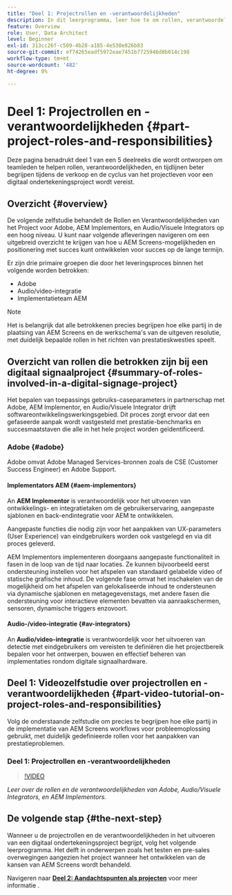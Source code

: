 ```yaml
---
title: "Deel 1: Projectrollen en -verantwoordelijkheden"
description: In dit leerprogramma, leer hoe te om rollen, verantwoordelijkheden, en tijdlijnen beter te begrijpen die tijdens de verkoop en de cycli van het projectleven voor een digitaal ondertekeningsproject worden vereist.
feature: Overview
role: User, Data Architect
level: Beginner
exl-id: 313cc26f-c509-4b28-a185-4e530e826b83
source-git-commit: ef74265eadf5972eae7451b7725946d8b014c198
workflow-type: tm+mt
source-wordcount: '482'
ht-degree: 0%

---
```


# Deel 1: Projectrollen en -verantwoordelijkheden {#part-project-roles-and-responsibilities}

Deze pagina benadrukt deel 1 van een 5 deelreeks die wordt ontworpen om teamleden te helpen rollen, verantwoordelijkheden, en tijdlijnen beter begrijpen tijdens de verkoop en de cyclus van het projectleven voor een digitaal ondertekeningsproject wordt vereist.

## Overzicht {#overview}

De volgende zelfstudie behandelt de Rollen en Verantwoordelijkheden van het Project voor Adobe, AEM Implementors, en Audio/Visuele Integrators op een hoog niveau. U kunt naar volgende afleveringen navigeren om een uitgebreid overzicht te krijgen van hoe u AEM Screens-mogelijkheden en positionering met succes kunt ontwikkelen voor succes op de lange termijn.

Er zijn drie primaire groepen die door het leveringsproces binnen het volgende worden betrokken:

* Adobe
* Audio/video-integratie
* Implementatieteam AEM

>[!NOTE]
>
>Het is belangrijk dat alle betrokkenen precies begrijpen hoe elke partij in de plaatsing van AEM Screens en de werkschema&#39;s van de uitgeven resolutie, met duidelijk bepaalde rollen in het richten van prestatieskwesties speelt.

## Overzicht van rollen die betrokken zijn bij een digitaal signaalproject {#summary-of-roles-involved-in-a-digital-signage-project}

Het bepalen van toepassings gebruiks-caseparameters in partnerschap met Adobe, AEM Implementor, en Audio/Visuele Integrator drijft softwareontwikkelingswerkingsgebied. Dit proces zorgt ervoor dat een gefaseerde aanpak wordt vastgesteld met prestatie-benchmarks en succesmaatstaven die alle in het hele project worden geïdentificeerd.

### Adobe {#adobe}

Adobe omvat Adobe Managed Services-bronnen zoals de CSE (Customer Success Engineer) en Adobe Support.

#### Implementators AEM {#aem-implementors}

An **AEM Implementor** is verantwoordelijk voor het uitvoeren van ontwikkelings- en integratietaken om de gebruikerservaring, aangepaste sjablonen en back-endintegratie voor AEM te ontwikkelen.

Aangepaste functies die nodig zijn voor het aanpakken van UX-parameters (User Experience) van eindgebruikers worden ook vastgelegd en via dit proces geleverd.

AEM Implementors implementeren doorgaans aangepaste functionaliteit in fasen in de loop van de tijd naar locaties. Ze kunnen bijvoorbeeld eerst ondersteuning instellen voor het afspelen van standaard gelabelde video of statische grafische inhoud. De volgende fase omvat het inschakelen van de mogelijkheid om het afspelen van gelokaliseerde inhoud te ondersteunen via dynamische sjablonen en metagegevenstags, met andere fasen die ondersteuning voor interactieve elementen bevatten via aanraakschermen, sensoren, dynamische triggers enzovoort.

#### Audio-/video-integratie {#av-integrators}

An **Audio/video-integratie** is verantwoordelijk voor het uitvoeren van detectie met eindgebruikers om vereisten te definiëren die het projectbereik bepalen voor het ontwerpen, bouwen en effectief beheren van implementaties rondom digitale signaalhardware.

## Deel 1: Videozelfstudie over projectrollen en -verantwoordelijkheden {#part-video-tutorial-on-project-roles-and-responsibilities}

Volg de onderstaande zelfstudie om precies te begrijpen hoe elke partij in de implementatie van AEM Screens workflows voor probleemoplossing gebruikt, met duidelijk gedefinieerde rollen voor het aanpakken van prestatieproblemen.

### Deel 1: Projectrollen en -verantwoordelijkheden

>[!VIDEO](https://video.tv.adobe.com/v/28375)

*Leer over de rollen en de verantwoordelijkheden van Adobe, Audio/Visuele Integrators, en AEM Implementors.*

## De volgende stap {#the-next-step}

Wanneer u de projectrollen en de verantwoordelijkheden in het uitvoeren van een digitaal ondertekeningsproject begrijpt, volg het volgende leerprogramma. Het delft in onderwerpen zoals het testen en pre-sales overwegingen aangezien het project wanneer het ontwikkelen van de kansen van AEM Screens wordt behandeld.

Navigeren naar **[Deel 2: Aandachtspunten als projecten](project-considerations.md)** voor meer informatie .
